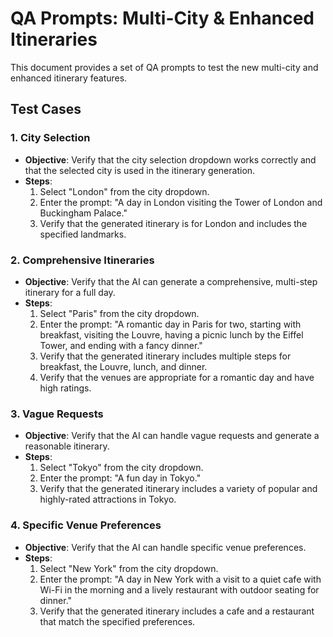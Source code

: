 # QA Prompts: Multi-City & Enhanced Itineraries

This document provides a set of QA prompts to test the new multi-city and enhanced itinerary features.

## Test Cases

### 1. City Selection

-   **Objective**: Verify that the city selection dropdown works correctly and that the selected city is used in the itinerary generation.
-   **Steps**:
    1.  Select "London" from the city dropdown.
    2.  Enter the prompt: "A day in London visiting the Tower of London and Buckingham Palace."
    3.  Verify that the generated itinerary is for London and includes the specified landmarks.

### 2. Comprehensive Itineraries

-   **Objective**: Verify that the AI can generate a comprehensive, multi-step itinerary for a full day.
-   **Steps**:
    1.  Select "Paris" from the city dropdown.
    2.  Enter the prompt: "A romantic day in Paris for two, starting with breakfast, visiting the Louvre, having a picnic lunch by the Eiffel Tower, and ending with a fancy dinner."
    3.  Verify that the generated itinerary includes multiple steps for breakfast, the Louvre, lunch, and dinner.
    4.  Verify that the venues are appropriate for a romantic day and have high ratings.

### 3. Vague Requests

-   **Objective**: Verify that the AI can handle vague requests and generate a reasonable itinerary.
-   **Steps**:
    1.  Select "Tokyo" from the city dropdown.
    2.  Enter the prompt: "A fun day in Tokyo."
    3.  Verify that the generated itinerary includes a variety of popular and highly-rated attractions in Tokyo.

### 4. Specific Venue Preferences

-   **Objective**: Verify that the AI can handle specific venue preferences.
-   **Steps**:
    1.  Select "New York" from the city dropdown.
    2.  Enter the prompt: "A day in New York with a visit to a quiet cafe with Wi-Fi in the morning and a lively restaurant with outdoor seating for dinner."
    3.  Verify that the generated itinerary includes a cafe and a restaurant that match the specified preferences.